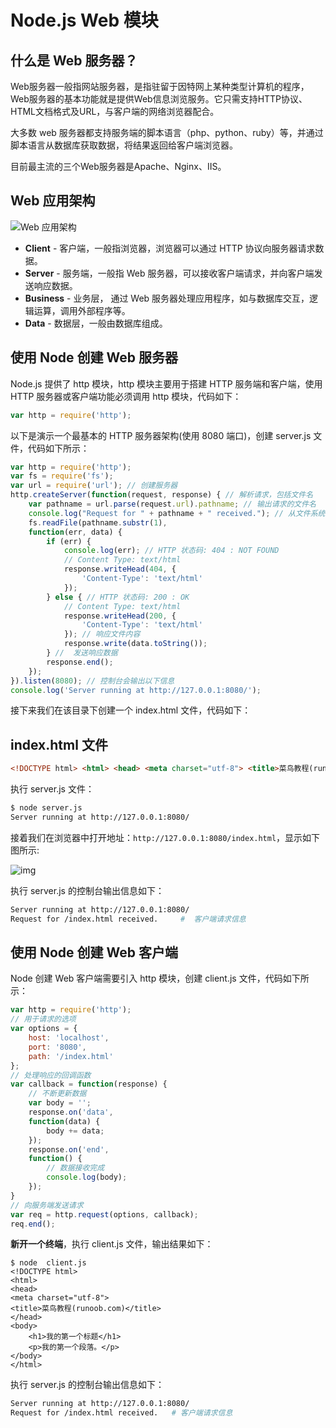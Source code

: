 # Node.js Web 模块

## 什么是 Web 服务器？

Web服务器一般指网站服务器，是指驻留于因特网上某种类型计算机的程序，Web服务器的基本功能就是提供Web信息浏览服务。它只需支持HTTP协议、HTML文档格式及URL，与客户端的网络浏览器配合。

大多数 web 服务器都支持服务端的脚本语言（php、python、ruby）等，并通过脚本语言从数据库获取数据，将结果返回给客户端浏览器。

目前最主流的三个Web服务器是Apache、Nginx、IIS。

## Web 应用架构

![Web 应用架构](https://www.runoob.com/wp-content/uploads/2015/09/web_architecture.jpg)

- **Client** - 客户端，一般指浏览器，浏览器可以通过 HTTP 协议向服务器请求数据。
- **Server** - 服务端，一般指 Web 服务器，可以接收客户端请求，并向客户端发送响应数据。
- **Business** - 业务层， 通过 Web 服务器处理应用程序，如与数据库交互，逻辑运算，调用外部程序等。
- **Data** - 数据层，一般由数据库组成。

## 使用 Node 创建 Web 服务器

Node.js 提供了 http 模块，http 模块主要用于搭建 HTTP 服务端和客户端，使用 HTTP 服务器或客户端功能必须调用 http 模块，代码如下：

```js
var http = require('http');
```

以下是演示一个最基本的 HTTP 服务器架构(使用 8080 端口)，创建 server.js 文件，代码如下所示：

~~~js
var http = require('http');
var fs = require('fs');
var url = require('url'); // 创建服务器
http.createServer(function(request, response) { // 解析请求，包括文件名
    var pathname = url.parse(request.url).pathname; // 输出请求的文件名
    console.log("Request for " + pathname + " received."); // 从文件系统中读取请求的文件内容
    fs.readFile(pathname.substr(1),
    function(err, data) {
        if (err) {
            console.log(err); // HTTP 状态码: 404 : NOT FOUND
            // Content Type: text/html 
            response.writeHead(404, {
                'Content-Type': 'text/html'
            });
        } else { // HTTP 状态码: 200 : OK
            // Content Type: text/html
            response.writeHead(200, {
                'Content-Type': 'text/html'
            }); // 响应文件内容
            response.write(data.toString());
        } //  发送响应数据
        response.end();
    });
}).listen(8080); // 控制台会输出以下信息
console.log('Server running at http://127.0.0.1:8080/');
~~~

接下来我们在该目录下创建一个 index.html 文件，代码如下：

## index.html 文件

~~~html
<!DOCTYPE html> <html> <head> <meta charset="utf-8"> <title>菜鸟教程(runoob.com)</title> </head> <body>    <h1>我的第一个标题</h1>    <p>我的第一个段落。</p> </body> </html>
~~~

执行 server.js 文件：

```bash
$ node server.js
Server running at http://127.0.0.1:8080/
```

接着我们在浏览器中打开地址：`http://127.0.0.1:8080/index.html`，显示如下图所示:

![img](https://www.runoob.com/wp-content/uploads/2015/09/6E0D2A5C-0339-4D61-858D-A4EEB5763D98.jpg)

执行 server.js 的控制台输出信息如下：

```bash
Server running at http://127.0.0.1:8080/
Request for /index.html received.     #  客户端请求信息
```


## 使用 Node 创建 Web 客户端

Node 创建 Web 客户端需要引入 http 模块，创建 client.js 文件，代码如下所示：

~~~js
var http = require('http');
// 用于请求的选项
var options = {
    host: 'localhost',
    port: '8080',
    path: '/index.html'
};
// 处理响应的回调函数
var callback = function(response) {
    // 不断更新数据
    var body = '';
    response.on('data',
    function(data) {
        body += data;
    });
    response.on('end',
    function() {
        // 数据接收完成
        console.log(body);
    });
}
// 向服务端发送请求
var req = http.request(options, callback);
req.end();
~~~

**新开一个终端**，执行 client.js 文件，输出结果如下：

```
$ node  client.js 
<!DOCTYPE html>
<html>
<head>
<meta charset="utf-8">
<title>菜鸟教程(runoob.com)</title>
</head>
<body>
    <h1>我的第一个标题</h1>
    <p>我的第一个段落。</p>
</body>
</html>
```

执行 server.js 的控制台输出信息如下：

```bash
Server running at http://127.0.0.1:8080/
Request for /index.html received.   # 客户端请求信息
```

